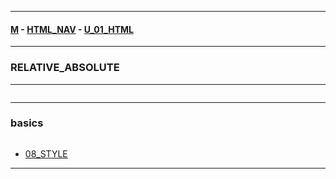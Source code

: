 
---

#### [M](https://github.com/ttltrk/TTT/blob/master/menu.md) - [HTML_NAV](https://github.com/ttltrk/TTT/tree/master/HTML/HTML_NAV.md) - [U_01_HTML](https://github.com/ttltrk/TTT/tree/master/HTML/U_01/U_01.md)

---

### RELATIVE_ABSOLUTE

---

```

```

---

### basics

```

```

* [08_STYLE](https://github.com/ttltrk/TTT/tree/master/HTML/U_01/03_CSS/08_STYLE.md)

---
